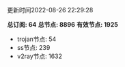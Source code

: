 更新时间2022-08-26 22:29:28

**总订阅: 64**
**总节点: 8896**
**有效节点: 1925**
- trojan节点: 54
- ss节点: 239
- v2ray节点: 1632
